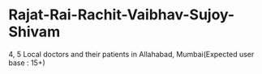 # Rajat-Rai-Rachit-Vaibhav-Sujoy-Shivam
4, 5 Local doctors and their patients  in Allahabad, Mumbai(Expected user base : 15+)
